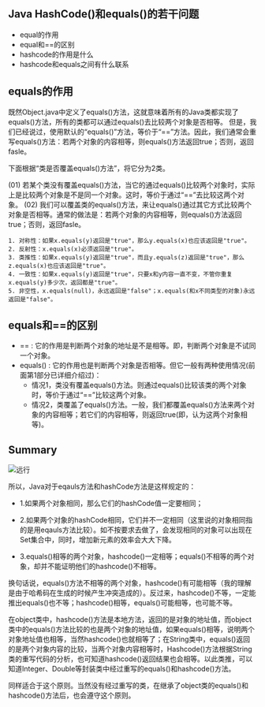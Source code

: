 ## Java HashCode()和equals()的若干问题
* equal的作用
* equal和==的区别
* hashcode的作用是什么
* hashcode和equals之间有什么联系

## equals的作用

既然Object.java中定义了equals()方法，这就意味着所有的Java类都实现了equals()方法，所有的类都可以通过equals()去比较两个对象是否相等。 但是，我们已经说过，使用默认的“equals()”方法，等价于“==”方法。因此，我们通常会重写equals()方法：若两个对象的内容相等，则equals()方法返回true；否则，返回fasle。  

下面根据“类是否覆盖equals()方法”，将它分为2类。

(01) 若某个类没有覆盖equals()方法，当它的通过equals()比较两个对象时，实际上是比较两个对象是不是同一个对象。这时，等价于通过“==”去比较这两个对象。
(02) 我们可以覆盖类的equals()方法，来让equals()通过其它方式比较两个对象是否相等。通常的做法是：若两个对象的内容相等，则equals()方法返回true；否则，返回fasle。

```text
1. 对称性：如果x.equals(y)返回是"true"，那么y.equals(x)也应该返回是"true"。
2. 反射性：x.equals(x)必须返回是"true"。
3. 类推性：如果x.equals(y)返回是"true"，而且y.equals(z)返回是"true"，那么z.equals(x)也应该返回是"true"。
4. 一致性：如果x.equals(y)返回是"true"，只要x和y内容一直不变，不管你重复x.equals(y)多少次，返回都是"true"。
5. 非空性，x.equals(null)，永远返回是"false"；x.equals(和x不同类型的对象)永远返回是"false"。
```

## equals和==的区别


* == : 它的作用是判断两个对象的地址是不是相等。即，判断两个对象是不试同一个对象。
* equals() : 它的作用也是判断两个对象是否相等。但它一般有两种使用情况(前面第1部分已详细介绍过)：
    - 情况1，类没有覆盖equals()方法。则通过equals()比较该类的两个对象时，等价于通过“==”比较这两个对象。
    - 情况2，类覆盖了equals()方法。一般，我们都覆盖equals()方法来两个对象的内容相等；若它们的内容相等，则返回true(即，认为这两个对象相等)。

## Summary
![远行](https://img.wkcontent.com/assets/2017-09-16/873b514a-f96b-4727-a159-178f2ac3a3df.png)

 所以，Java对于eqauls方法和hashCode方法是这样规定的：
 
 * 1.如果两个对象相同，那么它们的hashCode值一定要相同；

 * 2.如果两个对象的hashCode相同，它们并不一定相同（这里说的对象相同指的是用eqauls方法比较）。如不按要求去做了，会发现相同的对象可以出现在Set集合中，同时，增加新元素的效率会大大下降。
 * 3.equals()相等的两个对象，hashcode()一定相等；equals()不相等的两个对象，却并不能证明他们的hashcode()不相等。

换句话说，equals()方法不相等的两个对象，hashcode()有可能相等（我的理解是由于哈希码在生成的时候产生冲突造成的）。反过来，hashcode()不等，一定能推出equals()也不等；hashcode()相等，equals()可能相等，也可能不等。

在object类中，hashcode()方法是本地方法，返回的是对象的地址值，而object类中的equals()方法比较的也是两个对象的地址值，如果equals()相等，说明两个对象地址值也相等，当然hashcode()也就相等了；在String类中，equals()返回的是两个对象内容的比较，当两个对象内容相等时，Hashcode()方法根据String类的重写代码的分析，也可知道hashcode()返回结果也会相等。以此类推，可以知道Integer、Double等封装类中经过重写的equals()和hashcode()方法。

同样适合于这个原则。当然没有经过重写的类，在继承了object类的equals()和hashcode()方法后，也会遵守这个原则。


